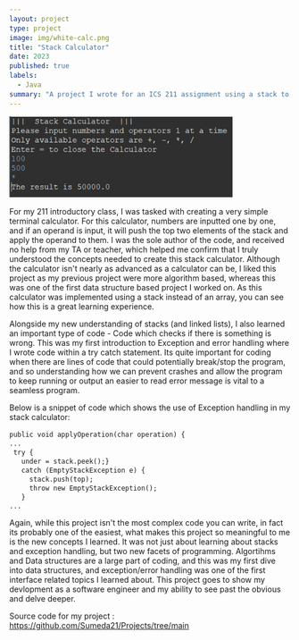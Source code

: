 ```yaml
---
layout: project
type: project
image: img/white-calc.png
title: "Stack Calculator"
date: 2023
published: true
labels:
  - Java
summary: "A project I wrote for an ICS 211 assignment using a stack to create a calculator"
---
```


  <img width="400px" src="../img/Screenshot 2023-08-31 153006.png" alt="Stack calculator code" >


For my 211 introductory class, I was tasked with creating a very simple terminal calculator. For this calculator, numbers are inputted one by one, and if an operand is input, it will push the top two elements of the stack and apply the operand to them. I was the sole author of the code, and received no help from my TA or teacher, which helped me confirm that I truly understood the concepts needed to create this stack calculator. Although the calculator isn't nearly as advanced as a calculator can be, I liked this project as my previous project were more algorithm based, whereas this was one of the first data structure based project I worked on. As this calculator was implemented using a stack instead of an array, you can see how this is a great learning experience.

Alongside my new understanding of stacks (and linked lists), I also learned an important type of code - Code which checks if there is something is wrong. This was my first introduction to Exception and error handling where I wrote code within a try catch statement. Its quite important for coding when there are lines of code that could potentially break/stop the program, and so understanding how we can prevent crashes and allow the program to keep running or output an easier to read error message is vital to a seamless program.

Below is a snippet of code which shows the use of Exception handling in my stack calculator:
```
public void applyOperation(char operation) {
...
 try {
   under = stack.peek();}
   catch (EmptyStackException e) {
     stack.push(top);
     throw new EmptyStackException();
   }
...
```

Again, while this project isn't the most complex code you can write, in fact its probably one of the easiest, what makes this project so meaningful to me is the new concepts I learned. It was not just about learning about stacks and exception handling, but two new facets of programming. Algortihms and Data structures are a large part of coding, and this was my first dive into data structures, and exception/error handling was one of the first interface related topics I learned about. This project goes to show my devlopment as a software engineer and my ability to see past the obvious and delve deeper.

Source code for my project : <a href="https://github.com/Sumeda21/Projects/tree/main">https://github.com/Sumeda21/Projects/tree/main</a>
